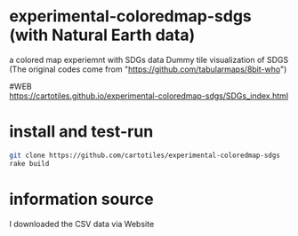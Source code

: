 # experimental-coloredmap-sdgs (with Natural Earth data)
a colored map experiemnt with SDGs data
Dummy tile visualization of SDGS (The original codes come from "https://github.com/tabularmaps/8bit-who")  


#WEB  
https://cartotiles.github.io/experimental-coloredmap-sdgs/SDGs_index.html  


# install and test-run
```zsh
git clone https://github.com/cartotiles/experimental-coloredmap-sdgs
rake build
```

# information source
I downloaded the CSV data via Website
  

